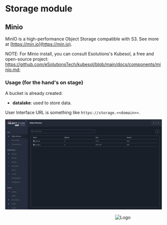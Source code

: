 # Storage module

## Minio 

MinIO is a high-performance Object Storage compatible with S3. See more at [https://min.io](https://min.io).

NOTE: For Minio install, you can consult Esolutions's Kubesol, 
a free and open-source project:
https://github.com/eSolutionsTech/kubesol/blob/main/docs/components/minio.md; 

### Usage (for the hand's on stage)
A bucket is already created:

- **datalake**: used to store data.

User Interface URL is something like `https://storage.<<domain>>`.

![storage](img/storage.png)


<img src="/img/simbol_esolutions.png" alt="Logo" style="float: right; width: 150px;"/>
